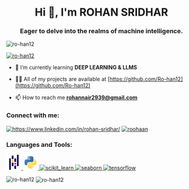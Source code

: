 <h1 align="center">Hi 👋, I'm ROHAN SRIDHAR</h1>
<h3 align="center">Eager to delve into the realms of machine intelligence.</h3>

<p align="left"> <img src="https://komarev.com/ghpvc/?username=ro-han12&label=Profile%20views&color=0e75b6&style=flat" alt="ro-han12" /> </p>

<p align="left"> <a href="https://github.com/ryo-ma/github-profile-trophy"><img src="https://github-profile-trophy.vercel.app/?username=ro-han12" alt="ro-han12" /></a> </p>

- 🌱 I’m currently learning **DEEP LEARNING & LLMS**

- 👨‍💻 All of my projects are available at [https://github.com/Ro-han12](https://github.com/Ro-han12)

- 📫 How to reach me **rohannair2939@gmail.com**

<h3 align="left">Connect with me:</h3>
<p align="left">
<a href="https://linkedin.com/in/https://www.linkedin.com/in/rohan-sridhar/" target="blank"><img align="center" src="https://raw.githubusercontent.com/rahuldkjain/github-profile-readme-generator/master/src/images/icons/Social/linked-in-alt.svg" alt="https://www.linkedin.com/in/rohan-sridhar/" height="30" width="40" /></a>
<a href="https://kaggle.com/roohaan" target="blank"><img align="center" src="https://raw.githubusercontent.com/rahuldkjain/github-profile-readme-generator/master/src/images/icons/Social/kaggle.svg" alt="roohaan" height="30" width="40" /></a>
</p>

<h3 align="left">Languages and Tools:</h3>
<p align="left"> <a href="https://pandas.pydata.org/" target="_blank" rel="noreferrer"> <img src="https://raw.githubusercontent.com/devicons/devicon/2ae2a900d2f041da66e950e4d48052658d850630/icons/pandas/pandas-original.svg" alt="pandas" width="40" height="40"/> </a> <a href="https://www.python.org" target="_blank" rel="noreferrer"> <img src="https://raw.githubusercontent.com/devicons/devicon/master/icons/python/python-original.svg" alt="python" width="40" height="40"/> </a> <a href="https://scikit-learn.org/" target="_blank" rel="noreferrer"> <img src="https://upload.wikimedia.org/wikipedia/commons/0/05/Scikit_learn_logo_small.svg" alt="scikit_learn" width="40" height="40"/> </a> <a href="https://seaborn.pydata.org/" target="_blank" rel="noreferrer"> <img src="https://seaborn.pydata.org/_images/logo-mark-lightbg.svg" alt="seaborn" width="40" height="40"/> </a> <a href="https://www.tensorflow.org" target="_blank" rel="noreferrer"> <img src="https://www.vectorlogo.zone/logos/tensorflow/tensorflow-icon.svg" alt="tensorflow" width="40" height="40"/> </a> </p>

<p><img align="left" src="https://github-readme-stats.vercel.app/api/top-langs?username=ro-han12&show_icons=true&locale=en&layout=compact" alt="ro-han12" /></p>

<p>&nbsp;<img align="center" src="https://github-readme-stats.vercel.app/api?username=ro-han12&show_icons=true&locale=en" alt="ro-han12" /></p>
